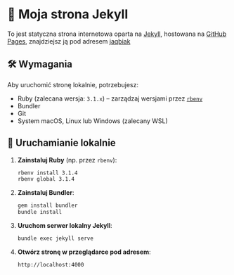 # 👾 Moja strona Jekyll

To jest statyczna strona internetowa oparta na [Jekyll](https://jekyllrb.com/), hostowana na [GitHub Pages](https://pages.github.com/), znajdziejsz ją pod adresem [jaqbiak](https://jaqbiak.space)

## 🛠️ Wymagania

Aby uruchomić stronę lokalnie, potrzebujesz:

- Ruby (zalecana wersja: `3.1.x`) – zarządzaj wersjami przez [`rbenv`](https://github.com/rbenv/rbenv)
- Bundler
- Git
- System macOS, Linux lub Windows (zalecany WSL)

## 🚀 Uruchamianie lokalnie

1. **Zainstaluj Ruby** (np. przez `rbenv`):
    ```bash
    rbenv install 3.1.4
    rbenv global 3.1.4
2. **Zainstaluj Bundler**:
    ```bash
    gem install bundler
    bundle install
3. **Uruchom serwer lokalny Jekyll**:
    ```bash
    bundle exec jekyll serve
4. **Otwórz stronę w przeglądarce pod adresem**:
    ```bash
    http://localhost:4000